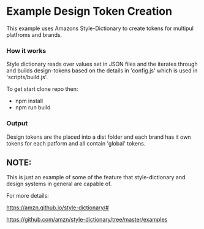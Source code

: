 # Example Design Token Creation

This example uses Amazons Style-Dictionary to create tokens for multipul platfroms and brands.

### How it works

Style dictionary reads over values set in JSON files and the iterates through and builds design-tokens based on the details in 'config.js' which is used in 'scripts/build.js'.

To get start clone repo then:

- npm install
- npm run build

### Output

Design tokens are the placed into a dist folder and each brand has it own tokens for each patform and all contain 'global' tokens.

## NOTE:

This is just an example of some of the feature that style-dictionary and design systems in general are capable of.

For more details:

https://amzn.github.io/style-dictionary/#

https://github.com/amzn/style-dictionary/tree/master/examples
